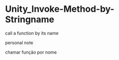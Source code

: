 # Unity_Invoke-Method-by-Stringname
call a function by its name

personal note

chamar função por nome
